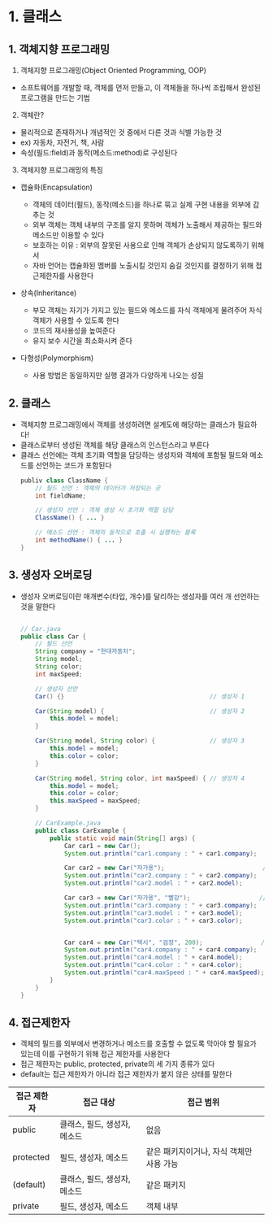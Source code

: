 # 1. 클래스

## 1. 객체지향 프로그래밍

1. 객체지향 프로그래밍(Object Oriented Programming, OOP)
- 소프트웨어를 개발할 때, 객체를 먼저 만들고, 이 객체들을 하나씩 조립해서 완성된 프로그램을 만드는 기법 

2. 객체란?
- 물리적으로 존재하거나 개념적인 것 중에서 다른 것과 식별 가능한 것 
- ex) 자동차, 자전거, 책, 사람
- 속성(필드:field)과 동작(메소드:method)로 구성된다

3. 객체지향 프로그래밍의 특징

- 캡슐화(Encapsulation) 
    - 객체의 데이터(필드), 동작(메소드)을 하나로 묶고 실제 구현 내용을 외부에 감추는 것 
    - 외부 객체는 객체 내부의 구조를 알지 못하며 객체가 노출해서 제공하는 필드와 메소드만 이용할 수 있다
    - 보호하는 이유 : 외부의 잘못된 사용으로 인해 객체가 손상되지 않도록하기 위해서
    - 자바 언어는 캡슐화된 멤버를 노출시킬 것인지 숨길 것인지를 결정하기 위해 접근제한자를 사용한다

- 상속(Inheritance)
    - 부모 객체는 자기가 가지고 있는 필드와 메소드를 자식 객체에게 물려주어 자식 객체가 사용할 수 있도록 한다
    - 코드의 재사용성을 높여준다
    - 유지 보수 시간을 최소화시켜 준다

- 다형성(Polymorphism)
    - 사용 방법은 동일하지만 실행 결과가 다양하게 나오는 성질


## 2. 클래스

- 객체지향 프로그래밍에서 객체를 생성하려면 설계도에 해당하는 클래스가 필요하다!
- 클래스로부터 생성된 객체를 해당 클래스의 인스턴스라고 부른다
- 클래스 선언에는 객체 초기화 역할을 담당하는 생성자와 객체에 포함될 필드와 메소드를 선언하는 코드가 포함된다
    ``` java
    publiv class ClassName {
        // 필드 선언 : 객체의 데이터가 저장되는 곳
        int fieldName;

        // 생성자 선언 : 객체 생성 시 초기화 역할 담당
        ClassName() { ... }

        // 메소드 선언 : 객체의 동작으로 호출 시 실행하는 블록
        int methodName() { ... }
    }

## 3. 생성자 오버로딩

- 생성자 오버로딩이란 매개변수(타입, 개수)를 달리하는 생성자를 여러 개 선언하는 것을 말한다

    ``` java

    // Car.java
    public class Car {
        // 필드 선언
        String company = "현대자동차";
        String model;
        String color;
        int maxSpeed;

        // 생성자 선언
        Car() {}                                        // 생성자 1

        Car(String model) {                             // 생성자 2
            this.model = model;
        }

        Car(String model, String color) {               // 생성자 3
            this.model = model;
            this.color = color;
        }

        Car(String model, String color, int maxSpeed) { // 생성자 4
            this.model = model;
            this.color = color;
            this.maxSpeed = maxSpeed;
        }

        // CarExample.java
        public class CarExample {
            public static void main(String[] args) {
                Car car1 = new Car();                                   // 생성자 1
                System.out.println("car1.company : " + car1.company);

                Car car2 = new Car("자가용");                           // 생성자 2
                System.out.println("car2.company : " + car2.company);
                System.out.println("car2.model : " + car2.model);

                Car car3 = new Car("자가용", "빨강");                   // 생성자 3
                System.out.println("car3.company : " + car3.company);
                System.out.println("car3.model : " + car3.model);
                System.out.println("car3.color : " + car3.color);


                Car car4 = new Car("택시", "검정", 200);                // 생성자 4
                System.out.println("car4.company : " + car4.company);
                System.out.println("car4.model : " + car4.model);
                System.out.println("car4.color : " + car4.color);
                System.out.println("car4.maxSpeed : " + car4.maxSpeed);
            }
        }
    }
    ```

## 4. 접근제한자

- 객체의 필드를 외부에서 변경하거나 메소드를 호출할 수 없도록 막아야 할 필요가 있는데 이를 구현하기 위해 접근 제한자를 사용한다
- 접근 제한자는 public, protected, private의 세 가지 종류가 있다
- default는 접근 제한자가 아니라 접근 제한자가 붙지 않은 상태를 말한다

| 접근 제한자 | 접근 대상 | 접근 범위 |
| ---------- | -------- | --------- |
| public | 클래스, 필드, 생성자, 메소드 | 없음 |
| protected | 필드, 생성자, 메소드 | 같은 패키지이거나, 자식 객체만 사용 가능 | 
| (default) | 클래스, 필드, 생성자, 메소드 | 같은 패키지 |
| private | 필드, 생성자, 메소드 | 객체 내부 |

